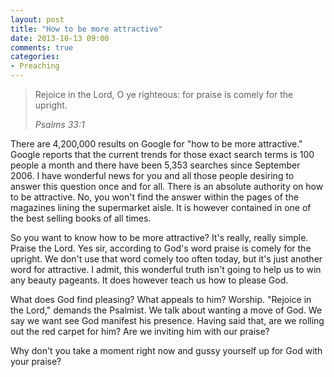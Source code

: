 ```yaml
---
layout: post
title: "How to be more attractive"
date: 2013-10-13 09:00
comments: true
categories:
- Preaching
---
```


> Rejoice in the Lord, O ye righteous: for praise is comely for the upright.
>
> <cite>Psalms 33:1</cite>

There are 4,200,000 results on Google for "how to be more attractive." Google reports that the current trends for those  exact search terms is 100 people a month and there have been 5,353 searches since September 2006. I have wonderful news for you and all those people desiring to answer this question once and for all. There is an absolute authority on how to be attractive. No, you won't find the answer within the pages of the magazines lining the supermarket aisle. It is however  contained in one of the best selling books of all times.

So you want to know how to be more attractive? It's really, really simple. Praise the Lord. Yes sir, according to God's word praise is comely for the upright. We don't use that word comely too often today, but it's just another word for           attractive. I admit, this wonderful truth isn't going to help us to win any beauty pageants. It does however teach us how to please God.

What does God find pleasing? What appeals to him? Worship. "Rejoice in the Lord," demands the Psalmist. We talk about wanting a move of God. We say we want see God manifest his presence. Having said that, are we rolling out the red     carpet for him? Are we inviting him with our praise?

Why don't you take a moment right now and gussy yourself up for God with your praise?
